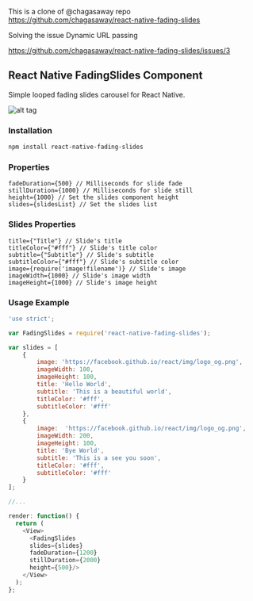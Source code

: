 This is a clone of @chagasaway repo
https://github.com/chagasaway/react-native-fading-slides

Solving the issue Dynamic URL passing

https://github.com/chagasaway/react-native-fading-slides/issues/3

## React Native FadingSlides Component

Simple looped fading slides carousel for React Native.

![alt tag](http://i.giphy.com/l41lR24WgEwYTaHzW.gif)

### Installation

```bash
npm install react-native-fading-slides
```

### Properties

```
fadeDuration={500} // Milliseconds for slide fade
stillDuration={1000} // Milliseconds for slide still
height={1000} // Set the slides component height
slides={slidesList} // Set the slides list
```

### Slides Properties

```
title={"Title"} // Slide's title
titleColor={"#fff"} // Slide's title color
subtitle={"Subtitle"} // Slide's subtitle
subtitleColor={"#fff"} // Slide's subtitle color
image={require('image!filename')} // Slide's image
imageWidth={1000} // Slide's image width
imageHeight={1000} // Slide's image height
```

### Usage Example

```javascript
'use strict';

var FadingSlides = require('react-native-fading-slides');

var slides = [
    {
        image: 'https://facebook.github.io/react/img/logo_og.png',
        imageWidth: 100,
        imageHeight: 100,
        title: 'Hello World',
        subtitle: 'This is a beautiful world',
        titleColor: '#fff',
        subtitleColor: '#fff'
    },
    {
        image:  'https://facebook.github.io/react/img/logo_og.png',
        imageWidth: 200,
        imageHeight: 100,
        title: 'Bye World',
        subtitle: 'This is a see you soon',
        titleColor: '#fff',
        subtitleColor: '#fff'
    }
];

//...

render: function() {
  return (
    <View>
      <FadingSlides
      slides={slides}
      fadeDuration={1200}
      stillDuration={2000}
      height={500}/>
    </View>
  );
};
```
